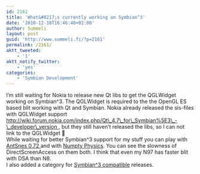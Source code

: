 ```yaml
---
id: 2161
title: 'What&#8217;s currently working on Symbian^3'
date: '2010-12-18T16:46:40+02:00'
author: Summeli
layout: post
guid: 'http://www.summeli.fi/?p=2161'
permalink: /2161/
aktt_tweeted:
    - '1'
aktt_notify_twitter:
    - 'yes'
categories:
    - 'Symbian Development'
---
```


I’m still waiting for Nokia to release new Qt libs to get the QGLWidget working on Symbian^3. The QGLWidget is required to the the OpenGL ES based blit working with Qt and Symbian. Nokia already released the sis-files with QGLWidget support [http://wiki.forum.nokia.com/index.php/Qt\_4.7\_for\_Symbian%5E3\_-\_developer\_version ](http://wiki.forum.nokia.com/index.php/Qt_4.7_for_Symbian%5E3_-_developer_version), but they still haven’t released the libs, so I can not link to the QGLWidget 🙁  
While waiting for better Symbian^3 support for my stuff you can play with [AntSnes 0.72 ](http://www.summeli.com/?p=1699) and with [Numpty Physics](http://www.summeli.com/?p=1891). You can see the slowness of DirectScreenAccess on them both. I think that even my N97 has faster blit with DSA than N8.  
I also added a category for [Symbian^3 compatible](http://www.summeli.com/?cat=76) releases.